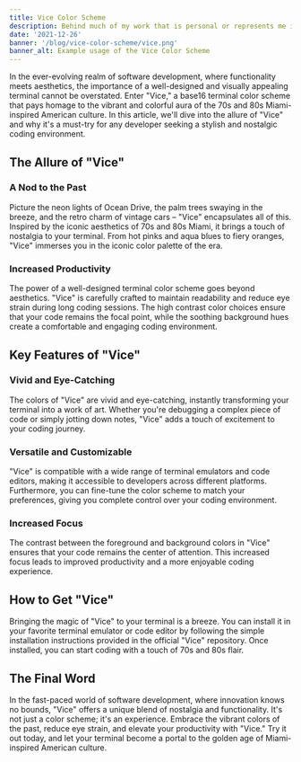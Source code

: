 ```yaml
---
title: Vice Color Scheme
description: Behind much of my work that is personal or represents me in some way, I use a color scheme I designed for base16. This is a description of what it is and why I even went through the trouble of perfecting it.
date: '2021-12-26'
banner: '/blog/vice-color-scheme/vice.png'
banner_alt: Example usage of the Vice Color Scheme
---
```


In the ever-evolving realm of software development, where functionality meets aesthetics, the importance of a well-designed and visually appealing terminal cannot be overstated. Enter "Vice," a base16 terminal color scheme that pays homage to the vibrant and colorful aura of the 70s and 80s Miami-inspired American culture. In this article, we'll dive into the allure of "Vice" and why it's a must-try for any developer seeking a stylish and nostalgic coding environment.

## The Allure of "Vice"

### A Nod to the Past

Picture the neon lights of Ocean Drive, the palm trees swaying in the breeze, and the retro charm of vintage cars – "Vice" encapsulates all of this. Inspired by the iconic aesthetics of 70s and 80s Miami, it brings a touch of nostalgia to your terminal. From hot pinks and aqua blues to fiery oranges, "Vice" immerses you in the iconic color palette of the era.

### Increased Productivity

The power of a well-designed terminal color scheme goes beyond aesthetics. "Vice" is carefully crafted to maintain readability and reduce eye strain during long coding sessions. The high contrast color choices ensure that your code remains the focal point, while the soothing background hues create a comfortable and engaging coding environment.

## Key Features of "Vice"

### Vivid and Eye-Catching

The colors of "Vice" are vivid and eye-catching, instantly transforming your terminal into a work of art. Whether you're debugging a complex piece of code or simply jotting down notes, "Vice" adds a touch of excitement to your coding journey.

### Versatile and Customizable

"Vice" is compatible with a wide range of terminal emulators and code editors, making it accessible to developers across different platforms. Furthermore, you can fine-tune the color scheme to match your preferences, giving you complete control over your coding environment.

### Increased Focus

The contrast between the foreground and background colors in "Vice" ensures that your code remains the center of attention. This increased focus leads to improved productivity and a more enjoyable coding experience.

## How to Get "Vice"

Bringing the magic of "Vice" to your terminal is a breeze. You can install it in your favorite terminal emulator or code editor by following the simple installation instructions provided in the official "Vice" repository. Once installed, you can start coding with a touch of 70s and 80s flair.

## The Final Word

In the fast-paced world of software development, where innovation knows no bounds, "Vice" offers a unique blend of nostalgia and functionality. It's not just a color scheme; it's an experience. Embrace the vibrant colors of the past, reduce eye strain, and elevate your productivity with "Vice." Try it out today, and let your terminal become a portal to the golden age of Miami-inspired American culture.
